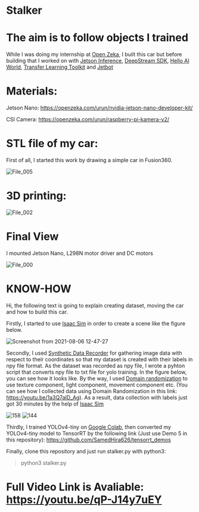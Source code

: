 # Stalker

# The aim is to follow objects I trained

While I was doing my internship at [Open Zeka](https://openzeka.com), I built this car but before building that I worked on with [Jetson Inference](https://www.youtube.com/watch?v=QXIwdsyK7Rw&list=PL5B692fm6--uQRRDTPsJDp4o0xbzkoyf8&index=9), [DeepStream SDK](https://developer.nvidia.com/deepstream-sdk), [Hello AI World](https://www.youtube.com/watch?v=uvU8AXY1170&list=PL5B692fm6--uQRRDTPsJDp4o0xbzkoyf8), [Transfer Learning Toolkit](https://docs.nvidia.com/tao/tao-toolkit/text/overview.html) and [Jetbot](https://jetbot.org/master/)

# Materials:
Jetson Nano: https://openzeka.com/urun/nvidia-jetson-nano-developer-kit/

CSI Camera: https://openzeka.com/urun/raspberry-pi-kamera-v2/

# STL file of my car:

First of all, I started this work by drawing a simple car in Fusion360.

![File_005](https://user-images.githubusercontent.com/42544569/132006355-30b4aa97-00c3-4744-8a74-a01753b42b16.jpeg)

# 3D printing:

![File_002](https://user-images.githubusercontent.com/42544569/132006708-fee7c41a-daa0-4378-ac10-11354b044a98.png)

# Final View

I mounted Jetson Nano, L298N motor driver and DC motors

![File_000](https://user-images.githubusercontent.com/42544569/132006371-54e729f5-9645-4d9a-994a-796f05c74173.png)

# KNOW-HOW
Hi, the following text is going to explain creating dataset, moving the car and how to build this car.

Firstly, I started to use [Isaac Sim](https://docs.omniverse.nvidia.com/app_isaacsim/app_isaacsim/overview.html) in order to create a scene like the figure below.

![Screenshot from 2021-08-06 12-47-27](https://user-images.githubusercontent.com/42544569/132004829-da659874-7d3d-4d34-b475-6225a2615112.png)

Secondly, I used [Synthetic Data Recorder](https://docs.omniverse.nvidia.com/app_isaacsim/app_isaacsim/ext_omni_isaac_synthetic_utils_syntheticdata_recorder.html) for gathering image data with respect to their coordinates so that my dataset is created with their labels in npy file format. As the dataset was recorded as npy file, I wrote a pyhton script that converts npy file to txt file for yolo training. In the figure below, you can see how it looks like. By the way, I used [Domain randomization](https://docs.omniverse.nvidia.com/app_isaacsim/app_isaacsim/sample_syntheticdata.html) to use texture component, light component, movement component etc. (You can see how I collected data using Domain Randomization in this link: https://youtu.be/1a3Q7aID_Ag). As a result, data collection with labels just got 30 minutes by the help of [Isaac Sim](https://docs.omniverse.nvidia.com/app_isaacsim/app_isaacsim/overview.html)

![158](https://user-images.githubusercontent.com/42544569/132005462-a5aad6b3-e7a7-4dc3-bc1b-17d1e43db659.png)
![144](https://user-images.githubusercontent.com/42544569/132005470-59825197-50e2-4edb-ba12-698e95ad3650.png)

Thirdly, I trained YOLOv4-tiny on [Google Colab](https://colab.research.google.com), then converted my YOLOv4-tiny model to TensorRT by the following link (Just use Demo 5 in this repository): https://github.com/SamedHira626/tensorrt_demos  


Finally, clone this repository and just run stalker.py with python3:

>  python3 stalker.py



# Full Video Link is Avaliable: https://youtu.be/qP-J14y7uEY






